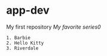 # app-dev
My first repository
	*My favorite series0*
  
  	1. Barbie
    2. Hello Kitty
    3. Riverdale
